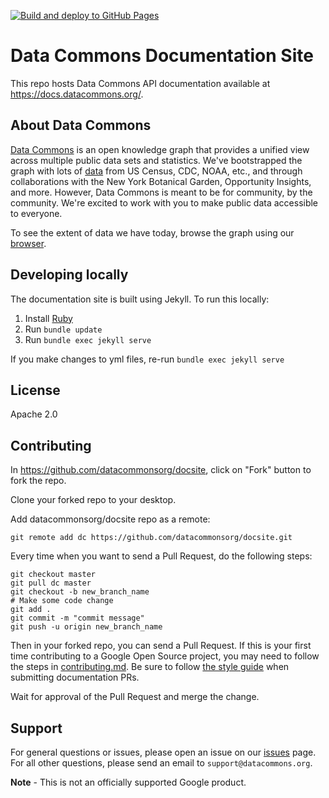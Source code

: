 [![Build and deploy to GitHub Pages](https://github.com/datacommonsorg/docsite/actions/workflows/github-pages.yml/badge.svg)](https://github.com/datacommonsorg/docsite/actions/workflows/github-pages.yml)

# Data Commons Documentation Site

This repo hosts Data Commons API documentation
available at https://docs.datacommons.org/.

## About Data Commons

[Data Commons](https://datacommons.org/) is an open knowledge graph that
provides a unified view across multiple public data sets and statistics.
We've bootstrapped the graph with lots of
[data](https://datacommons.org/datasets) from US Census, CDC, NOAA, etc.,
and through collaborations with the New York Botanical Garden,
Opportunity Insights, and more. However, Data Commons is
meant to be for community, by the community. We're excited to work with you
to make public data accessible to everyone.

To see the extent of data we have today, browse the graph using our
[browser](https://datacommons.org/browser).

## Developing locally

The documentation site is built using Jekyll. To run this locally:

1. Install [Ruby](https://jekyllrb.com/docs/installation/)
1. Run `bundle update`
1. Run `bundle exec jekyll serve`

If you make changes to yml files, re-run `bundle exec jekyll serve`

## License

Apache 2.0

## Contributing

In https://github.com/datacommonsorg/docsite, click on "Fork" button to fork the repo.

Clone your forked repo to your desktop.

Add datacommonsorg/docsite repo as a remote:

```shell
git remote add dc https://github.com/datacommonsorg/docsite.git
```

Every time when you want to send a Pull Request, do the following steps:

```shell
git checkout master
git pull dc master
git checkout -b new_branch_name
# Make some code change
git add .
git commit -m "commit message"
git push -u origin new_branch_name
```

Then in your forked repo, you can send a Pull Request. If this is your first
time contributing to a Google Open Source project, you may need to follow the
steps in [contributing.md](contributing.md). Be sure to follow [the style guide](STYLE_GUIDE.md)
when submitting documentation PRs.

Wait for approval of the Pull Request and merge the change.

## Support

For general questions or issues, please open an issue on our
[issues](https://github.com/datacommonsorg/docsite/issues) page. For all other
questions, please send an email to `support@datacommons.org`.

**Note** - This is not an officially supported Google product.
